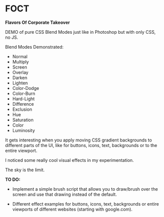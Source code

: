 # FOCT
**Flavors Of Corporate Takeover**

DEMO of pure CSS Blend Modes just like in Photoshop but with only CSS, no JS.

Blend Modes Demonstrated:
- Normal
- Multiply
- Screen
- Overlay
- Darken
- Lighten
- Color-Dodge
- Color-Burn
- Hard-Light
- Difference
- Exclusion
- Hue
- Saturation
- Color
- Luminosity


It gets interesting when you apply moving CSS gradient backgrounds to different parts of the UI, like for buttons, icons, text, backgrounds or to the entire viewport.

I noticed some really cool visual effects in my experimentation.

The sky is the limit.


**TO DO:**

- Implement a simple brush script that allows you to draw/brush over the screen and use that drawing instead of the default.

- Different effect examples for buttons, icons, text, backgrounds or entire viewports of different websites (starting with google.com).
